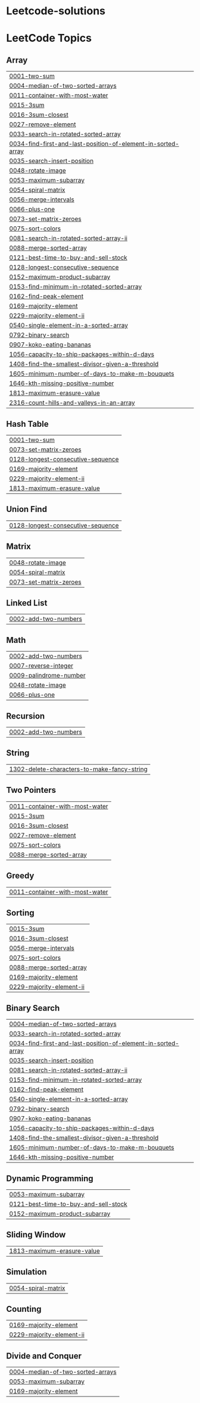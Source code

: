 # Leetcode-solutions
<!---LeetCode Topics Start-->
# LeetCode Topics
## Array
|  |
| ------- |
| [0001-two-sum](https://github.com/Pratham-ghadge/Leetcode-solutions/tree/master/0001-two-sum) |
| [0004-median-of-two-sorted-arrays](https://github.com/Pratham-ghadge/Leetcode-solutions/tree/master/0004-median-of-two-sorted-arrays) |
| [0011-container-with-most-water](https://github.com/Pratham-ghadge/Leetcode-solutions/tree/master/0011-container-with-most-water) |
| [0015-3sum](https://github.com/Pratham-ghadge/Leetcode-solutions/tree/master/0015-3sum) |
| [0016-3sum-closest](https://github.com/Pratham-ghadge/Leetcode-solutions/tree/master/0016-3sum-closest) |
| [0027-remove-element](https://github.com/Pratham-ghadge/Leetcode-solutions/tree/master/0027-remove-element) |
| [0033-search-in-rotated-sorted-array](https://github.com/Pratham-ghadge/Leetcode-solutions/tree/master/0033-search-in-rotated-sorted-array) |
| [0034-find-first-and-last-position-of-element-in-sorted-array](https://github.com/Pratham-ghadge/Leetcode-solutions/tree/master/0034-find-first-and-last-position-of-element-in-sorted-array) |
| [0035-search-insert-position](https://github.com/Pratham-ghadge/Leetcode-solutions/tree/master/0035-search-insert-position) |
| [0048-rotate-image](https://github.com/Pratham-ghadge/Leetcode-solutions/tree/master/0048-rotate-image) |
| [0053-maximum-subarray](https://github.com/Pratham-ghadge/Leetcode-solutions/tree/master/0053-maximum-subarray) |
| [0054-spiral-matrix](https://github.com/Pratham-ghadge/Leetcode-solutions/tree/master/0054-spiral-matrix) |
| [0056-merge-intervals](https://github.com/Pratham-ghadge/Leetcode-solutions/tree/master/0056-merge-intervals) |
| [0066-plus-one](https://github.com/Pratham-ghadge/Leetcode-solutions/tree/master/0066-plus-one) |
| [0073-set-matrix-zeroes](https://github.com/Pratham-ghadge/Leetcode-solutions/tree/master/0073-set-matrix-zeroes) |
| [0075-sort-colors](https://github.com/Pratham-ghadge/Leetcode-solutions/tree/master/0075-sort-colors) |
| [0081-search-in-rotated-sorted-array-ii](https://github.com/Pratham-ghadge/Leetcode-solutions/tree/master/0081-search-in-rotated-sorted-array-ii) |
| [0088-merge-sorted-array](https://github.com/Pratham-ghadge/Leetcode-solutions/tree/master/0088-merge-sorted-array) |
| [0121-best-time-to-buy-and-sell-stock](https://github.com/Pratham-ghadge/Leetcode-solutions/tree/master/0121-best-time-to-buy-and-sell-stock) |
| [0128-longest-consecutive-sequence](https://github.com/Pratham-ghadge/Leetcode-solutions/tree/master/0128-longest-consecutive-sequence) |
| [0152-maximum-product-subarray](https://github.com/Pratham-ghadge/Leetcode-solutions/tree/master/0152-maximum-product-subarray) |
| [0153-find-minimum-in-rotated-sorted-array](https://github.com/Pratham-ghadge/Leetcode-solutions/tree/master/0153-find-minimum-in-rotated-sorted-array) |
| [0162-find-peak-element](https://github.com/Pratham-ghadge/Leetcode-solutions/tree/master/0162-find-peak-element) |
| [0169-majority-element](https://github.com/Pratham-ghadge/Leetcode-solutions/tree/master/0169-majority-element) |
| [0229-majority-element-ii](https://github.com/Pratham-ghadge/Leetcode-solutions/tree/master/0229-majority-element-ii) |
| [0540-single-element-in-a-sorted-array](https://github.com/Pratham-ghadge/Leetcode-solutions/tree/master/0540-single-element-in-a-sorted-array) |
| [0792-binary-search](https://github.com/Pratham-ghadge/Leetcode-solutions/tree/master/0792-binary-search) |
| [0907-koko-eating-bananas](https://github.com/Pratham-ghadge/Leetcode-solutions/tree/master/0907-koko-eating-bananas) |
| [1056-capacity-to-ship-packages-within-d-days](https://github.com/Pratham-ghadge/Leetcode-solutions/tree/master/1056-capacity-to-ship-packages-within-d-days) |
| [1408-find-the-smallest-divisor-given-a-threshold](https://github.com/Pratham-ghadge/Leetcode-solutions/tree/master/1408-find-the-smallest-divisor-given-a-threshold) |
| [1605-minimum-number-of-days-to-make-m-bouquets](https://github.com/Pratham-ghadge/Leetcode-solutions/tree/master/1605-minimum-number-of-days-to-make-m-bouquets) |
| [1646-kth-missing-positive-number](https://github.com/Pratham-ghadge/Leetcode-solutions/tree/master/1646-kth-missing-positive-number) |
| [1813-maximum-erasure-value](https://github.com/Pratham-ghadge/Leetcode-solutions/tree/master/1813-maximum-erasure-value) |
| [2316-count-hills-and-valleys-in-an-array](https://github.com/Pratham-ghadge/Leetcode-solutions/tree/master/2316-count-hills-and-valleys-in-an-array) |
## Hash Table
|  |
| ------- |
| [0001-two-sum](https://github.com/Pratham-ghadge/Leetcode-solutions/tree/master/0001-two-sum) |
| [0073-set-matrix-zeroes](https://github.com/Pratham-ghadge/Leetcode-solutions/tree/master/0073-set-matrix-zeroes) |
| [0128-longest-consecutive-sequence](https://github.com/Pratham-ghadge/Leetcode-solutions/tree/master/0128-longest-consecutive-sequence) |
| [0169-majority-element](https://github.com/Pratham-ghadge/Leetcode-solutions/tree/master/0169-majority-element) |
| [0229-majority-element-ii](https://github.com/Pratham-ghadge/Leetcode-solutions/tree/master/0229-majority-element-ii) |
| [1813-maximum-erasure-value](https://github.com/Pratham-ghadge/Leetcode-solutions/tree/master/1813-maximum-erasure-value) |
## Union Find
|  |
| ------- |
| [0128-longest-consecutive-sequence](https://github.com/Pratham-ghadge/Leetcode-solutions/tree/master/0128-longest-consecutive-sequence) |
## Matrix
|  |
| ------- |
| [0048-rotate-image](https://github.com/Pratham-ghadge/Leetcode-solutions/tree/master/0048-rotate-image) |
| [0054-spiral-matrix](https://github.com/Pratham-ghadge/Leetcode-solutions/tree/master/0054-spiral-matrix) |
| [0073-set-matrix-zeroes](https://github.com/Pratham-ghadge/Leetcode-solutions/tree/master/0073-set-matrix-zeroes) |
## Linked List
|  |
| ------- |
| [0002-add-two-numbers](https://github.com/Pratham-ghadge/Leetcode-solutions/tree/master/0002-add-two-numbers) |
## Math
|  |
| ------- |
| [0002-add-two-numbers](https://github.com/Pratham-ghadge/Leetcode-solutions/tree/master/0002-add-two-numbers) |
| [0007-reverse-integer](https://github.com/Pratham-ghadge/Leetcode-solutions/tree/master/0007-reverse-integer) |
| [0009-palindrome-number](https://github.com/Pratham-ghadge/Leetcode-solutions/tree/master/0009-palindrome-number) |
| [0048-rotate-image](https://github.com/Pratham-ghadge/Leetcode-solutions/tree/master/0048-rotate-image) |
| [0066-plus-one](https://github.com/Pratham-ghadge/Leetcode-solutions/tree/master/0066-plus-one) |
## Recursion
|  |
| ------- |
| [0002-add-two-numbers](https://github.com/Pratham-ghadge/Leetcode-solutions/tree/master/0002-add-two-numbers) |
## String
|  |
| ------- |
| [1302-delete-characters-to-make-fancy-string](https://github.com/Pratham-ghadge/Leetcode-solutions/tree/master/1302-delete-characters-to-make-fancy-string) |
## Two Pointers
|  |
| ------- |
| [0011-container-with-most-water](https://github.com/Pratham-ghadge/Leetcode-solutions/tree/master/0011-container-with-most-water) |
| [0015-3sum](https://github.com/Pratham-ghadge/Leetcode-solutions/tree/master/0015-3sum) |
| [0016-3sum-closest](https://github.com/Pratham-ghadge/Leetcode-solutions/tree/master/0016-3sum-closest) |
| [0027-remove-element](https://github.com/Pratham-ghadge/Leetcode-solutions/tree/master/0027-remove-element) |
| [0075-sort-colors](https://github.com/Pratham-ghadge/Leetcode-solutions/tree/master/0075-sort-colors) |
| [0088-merge-sorted-array](https://github.com/Pratham-ghadge/Leetcode-solutions/tree/master/0088-merge-sorted-array) |
## Greedy
|  |
| ------- |
| [0011-container-with-most-water](https://github.com/Pratham-ghadge/Leetcode-solutions/tree/master/0011-container-with-most-water) |
## Sorting
|  |
| ------- |
| [0015-3sum](https://github.com/Pratham-ghadge/Leetcode-solutions/tree/master/0015-3sum) |
| [0016-3sum-closest](https://github.com/Pratham-ghadge/Leetcode-solutions/tree/master/0016-3sum-closest) |
| [0056-merge-intervals](https://github.com/Pratham-ghadge/Leetcode-solutions/tree/master/0056-merge-intervals) |
| [0075-sort-colors](https://github.com/Pratham-ghadge/Leetcode-solutions/tree/master/0075-sort-colors) |
| [0088-merge-sorted-array](https://github.com/Pratham-ghadge/Leetcode-solutions/tree/master/0088-merge-sorted-array) |
| [0169-majority-element](https://github.com/Pratham-ghadge/Leetcode-solutions/tree/master/0169-majority-element) |
| [0229-majority-element-ii](https://github.com/Pratham-ghadge/Leetcode-solutions/tree/master/0229-majority-element-ii) |
## Binary Search
|  |
| ------- |
| [0004-median-of-two-sorted-arrays](https://github.com/Pratham-ghadge/Leetcode-solutions/tree/master/0004-median-of-two-sorted-arrays) |
| [0033-search-in-rotated-sorted-array](https://github.com/Pratham-ghadge/Leetcode-solutions/tree/master/0033-search-in-rotated-sorted-array) |
| [0034-find-first-and-last-position-of-element-in-sorted-array](https://github.com/Pratham-ghadge/Leetcode-solutions/tree/master/0034-find-first-and-last-position-of-element-in-sorted-array) |
| [0035-search-insert-position](https://github.com/Pratham-ghadge/Leetcode-solutions/tree/master/0035-search-insert-position) |
| [0081-search-in-rotated-sorted-array-ii](https://github.com/Pratham-ghadge/Leetcode-solutions/tree/master/0081-search-in-rotated-sorted-array-ii) |
| [0153-find-minimum-in-rotated-sorted-array](https://github.com/Pratham-ghadge/Leetcode-solutions/tree/master/0153-find-minimum-in-rotated-sorted-array) |
| [0162-find-peak-element](https://github.com/Pratham-ghadge/Leetcode-solutions/tree/master/0162-find-peak-element) |
| [0540-single-element-in-a-sorted-array](https://github.com/Pratham-ghadge/Leetcode-solutions/tree/master/0540-single-element-in-a-sorted-array) |
| [0792-binary-search](https://github.com/Pratham-ghadge/Leetcode-solutions/tree/master/0792-binary-search) |
| [0907-koko-eating-bananas](https://github.com/Pratham-ghadge/Leetcode-solutions/tree/master/0907-koko-eating-bananas) |
| [1056-capacity-to-ship-packages-within-d-days](https://github.com/Pratham-ghadge/Leetcode-solutions/tree/master/1056-capacity-to-ship-packages-within-d-days) |
| [1408-find-the-smallest-divisor-given-a-threshold](https://github.com/Pratham-ghadge/Leetcode-solutions/tree/master/1408-find-the-smallest-divisor-given-a-threshold) |
| [1605-minimum-number-of-days-to-make-m-bouquets](https://github.com/Pratham-ghadge/Leetcode-solutions/tree/master/1605-minimum-number-of-days-to-make-m-bouquets) |
| [1646-kth-missing-positive-number](https://github.com/Pratham-ghadge/Leetcode-solutions/tree/master/1646-kth-missing-positive-number) |
## Dynamic Programming
|  |
| ------- |
| [0053-maximum-subarray](https://github.com/Pratham-ghadge/Leetcode-solutions/tree/master/0053-maximum-subarray) |
| [0121-best-time-to-buy-and-sell-stock](https://github.com/Pratham-ghadge/Leetcode-solutions/tree/master/0121-best-time-to-buy-and-sell-stock) |
| [0152-maximum-product-subarray](https://github.com/Pratham-ghadge/Leetcode-solutions/tree/master/0152-maximum-product-subarray) |
## Sliding Window
|  |
| ------- |
| [1813-maximum-erasure-value](https://github.com/Pratham-ghadge/Leetcode-solutions/tree/master/1813-maximum-erasure-value) |
## Simulation
|  |
| ------- |
| [0054-spiral-matrix](https://github.com/Pratham-ghadge/Leetcode-solutions/tree/master/0054-spiral-matrix) |
## Counting
|  |
| ------- |
| [0169-majority-element](https://github.com/Pratham-ghadge/Leetcode-solutions/tree/master/0169-majority-element) |
| [0229-majority-element-ii](https://github.com/Pratham-ghadge/Leetcode-solutions/tree/master/0229-majority-element-ii) |
## Divide and Conquer
|  |
| ------- |
| [0004-median-of-two-sorted-arrays](https://github.com/Pratham-ghadge/Leetcode-solutions/tree/master/0004-median-of-two-sorted-arrays) |
| [0053-maximum-subarray](https://github.com/Pratham-ghadge/Leetcode-solutions/tree/master/0053-maximum-subarray) |
| [0169-majority-element](https://github.com/Pratham-ghadge/Leetcode-solutions/tree/master/0169-majority-element) |
<!---LeetCode Topics End-->